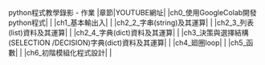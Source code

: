 python程式教學錄影 - 作業
|章節|YOUTUBE網址|
|ch0_使用GoogleColab開發python程式| |
|ch1_基本輸出入| |
|ch2_2_字串(string)及其運算| |
|ch2_3_列表(list)資料及其運算| |
|ch2_4_字典(dict)資料及其運算| |
|ch3_決策與選擇結構(SELECTION /DECISION)字典(dict)資料及其運算| |
|ch4_廻圈loop| |
|ch5_函數| |
|ch6_初階模組化程式設計| |
